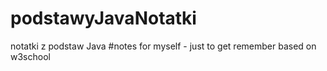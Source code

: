 # podstawyJavaNotatki
notatki z podstaw Java 
#notes for myself - just to get remember
based on w3school
